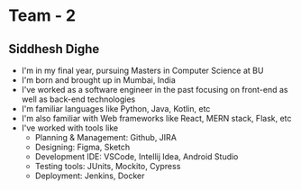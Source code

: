 # Team - 2

## Siddhesh Dighe
- I'm in my final year, pursuing Masters in Computer Science at BU
- I'm born and brought up in Mumbai, India
- I've worked as a software engineer in the past focusing on front-end as well as back-end technologies
- I'm familiar languages like Python, Java, Kotlin, etc
- I'm also familiar with Web frameworks like React, MERN stack, Flask, etc
- I've worked with tools like
	- Planning & Management: Github, JIRA
	- Designing: Figma, Sketch
	- Development IDE: VSCode, Intellij Idea, Android Studio
	- Testing tools: JUnits, Mockito, Cypress
	- Deployment: Jenkins, Docker
